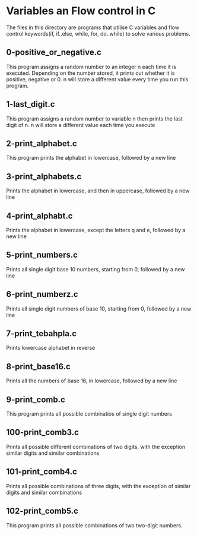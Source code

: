 # Variables an Flow control in C

The files in this directory are programs that utilise C variables and flow control keywords(if, if..else, while, for, do..while) to solve various problems.


## 0-positive_or_negative.c

This program assigns a random number to an integer n each time it is executed. Depending on the number stored, it prints out whether it is positive, negative or 0. n will store a different value every time you run this program.


## 1-last_digit.c

This program assigns a random number to variable n then prints the last digit of n. n will store a different value each time you execute


## 2-print_alphabet.c

This program prints the alphabet in lowercase, followed by a new line


## 3-print_alphabets.c

Prints the alphabet in lowercase, and then in uppercase, followed by a new line


## 4-print_alphabt.c

Prints the alphabet in lowercase, except the letters q and e, followed by a new line


## 5-print_numbers.c

Prints all single digit base 10 numbers, starting from 0, followed by a new line


## 6-print_numberz.c

Prints all single digit numbers of base 10, starting from 0, followed by a new line


## 7-print_tebahpla.c

Prints lowercase alphabet in reverse


## 8-print_base16.c

Prints all the numbers of base 16, in lowercase, followed by a new line


## 9-print_comb.c

This program prints all possible combinatios of single digit numbers


## 100-print_comb3.c

Prints all possible different combinations of two digits, with the exception similar digits and similar combinations


## 101-print_comb4.c

Prints all possible combinations of three digits, with the exception of similar digits and similar combinations


## 102-print_comb5.c

This program prints all possible combinations of two two-digit numbers.
